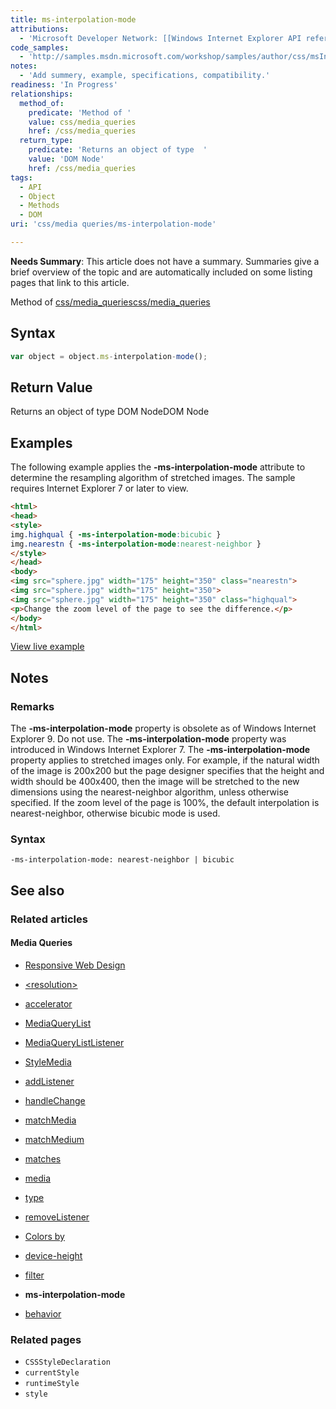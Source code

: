 ```yaml
---
title: ms-interpolation-mode
attributions:
  - 'Microsoft Developer Network: [[Windows Internet Explorer API reference](http://msdn.microsoft.com/en-us/library/ie/hh828809%28v=vs.85%29.aspx) Article]'
code_samples:
  - 'http://samples.msdn.microsoft.com/workshop/samples/author/css/msInterpolation.htm'
notes:
  - 'Add summery, example, specifications, compatibility.'
readiness: 'In Progress'
relationships:
  method_of:
    predicate: 'Method of '
    value: css/media_queries
    href: /css/media_queries
  return_type:
    predicate: 'Returns an object of type  '
    value: 'DOM Node'
    href: /css/media_queries
tags:
  - API
  - Object
  - Methods
  - DOM
uri: 'css/media queries/ms-interpolation-mode'

---
```

**Needs Summary**: This article does not have a summary. Summaries give a brief overview of the topic and are automatically included on some listing pages that link to this article.

Method of [css/media\_queries](/css/media_queries)[css/media\_queries](/css/media_queries)

## Syntax

``` js
var object = object.ms-interpolation-mode();
```

## Return Value

Returns an object of type DOM NodeDOM Node

## Examples

The following example applies the **-ms-interpolation-mode** attribute to determine the resampling algorithm of stretched images. The sample requires Internet Explorer 7 or later to view.

``` html
<html>
<head>
<style>
img.highqual { -ms-interpolation-mode:bicubic }
img.nearestn { -ms-interpolation-mode:nearest-neighbor }
</style>
</head>
<body>
<img src="sphere.jpg" width="175" height="350" class="nearestn">
<img src="sphere.jpg" width="175" height="350">
<img src="sphere.jpg" width="175" height="350" class="highqual">
<p>Change the zoom level of the page to see the difference.</p>
</body>
</html>
```

[View live example](http://samples.msdn.microsoft.com/workshop/samples/author/css/msInterpolation.htm)

## Notes

### Remarks

The **-ms-interpolation-mode** property is obsolete as of Windows Internet Explorer 9. Do not use. The **-ms-interpolation-mode** property was introduced in Windows Internet Explorer 7. The **-ms-interpolation-mode** property applies to stretched images only. For example, if the natural width of the image is 200x200 but the page designer specifies that the height and width should be 400x400, then the image will be stretched to the new dimensions using the nearest-neighbor algorithm, unless otherwise specified. If the zoom level of the page is 100%, the default interpolation is nearest-neighbor, otherwise bicubic mode is used.

### Syntax

`-ms-interpolation-mode: nearest-neighbor | bicubic`

## See also

### Related articles

#### Media Queries

-   [Responsive Web Design](/concepts/mobile_web/responsive_design)

-   [\<resolution\>](/css/data_types/resolution)

-   [accelerator](/css/media_queries/accelerator)

-   [MediaQueryList](/css/media_queries/apis/MediaQueryList)

-   [MediaQueryListListener](/css/media_queries/apis/MediaQueryListListener)

-   [StyleMedia](/css/media_queries/apis/StyleMedia)

-   [addListener](/css/media_queries/apis/addListener)

-   [handleChange](/css/media_queries/apis/handleChange)

-   [matchMedia](/css/media_queries/apis/matchMedia)

-   [matchMedium](/css/media_queries/apis/matchMedium)

-   [matches](/css/media_queries/apis/matches)

-   [media](/css/media_queries/apis/media)

-   [type](/css/media_queries/apis/properties/type)

-   [removeListener](/css/media_queries/apis/removeListener)

-   [Colors by](/css/media_queries/colors_by)

-   [device-height](/css/media_queries/device-height)

-   [filter](/css/media_queries/filter)

-   **ms-interpolation-mode**

-   [behavior](/css/properties/behavior)

### Related pages

-   `CSSStyleDeclaration`
-   `currentStyle`
-   `runtimeStyle`
-   `style`
